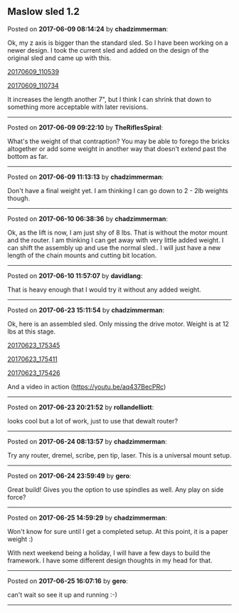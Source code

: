 ## Maslow sled 1.2
Posted on **2017-06-09 08:14:24** by **chadzimmerman**:

Ok, my z axis is bigger than the standard sled. So I have been working on a newer design. I took the current sled and added on the design of the original sled and came up with this. 



 [20170609_110539](//muut.com/u/maslowcnc/s3/:maslowcnc:pe1U:20170609_110539.jpg.jpg) 

 [20170609_110734](//muut.com/u/maslowcnc/s3/:maslowcnc:sEni:20170609_110734.jpg.jpg) 



It increases the length another 7", but I think I can shrink that down to something more acceptable with later revisions.

---

Posted on **2017-06-09 09:22:10** by **TheRiflesSpiral**:

What's the weight of that contraption? You may be able to forego the bricks altogether or add some weight in another way that doesn't extend past the bottom as far.

---

Posted on **2017-06-09 11:13:13** by **chadzimmerman**:

Don't have a final weight yet. I am thinking I can go down to 2 - 2lb weights though.

---

Posted on **2017-06-10 06:38:36** by **chadzimmerman**:

Ok, as the lift is now, I am just shy of 8 lbs. That is without the motor mount and the router. I am thinking I can get away with very little added weight. I can shift the assembly up and use the normal sled.. I will just have a new length of the chain mounts and cutting bit location.

---

Posted on **2017-06-10 11:57:07** by **davidlang**:

That is heavy enough that I would try it without any added weight.

---

Posted on **2017-06-23 15:11:54** by **chadzimmerman**:

Ok, here is an assembled sled. Only missing the drive motor. Weight is at 12 lbs at this stage. 



 [20170623_175345](//muut.com/u/maslowcnc/s3/:maslowcnc:cb1N:20170623_175345.jpg.jpg) 

 [20170623_175411](//muut.com/u/maslowcnc/s3/:maslowcnc:ut7T:20170623_175411.jpg.jpg) 

 [20170623_175426](//muut.com/u/maslowcnc/s3/:maslowcnc:AxOH:20170623_175426.jpg.jpg) 



And a video in action (https://youtu.be/aq437BecPRc)

---

Posted on **2017-06-23 20:21:52** by **rollandelliott**:

looks cool but a lot of work, just to use that dewalt router?

---

Posted on **2017-06-24 08:13:57** by **chadzimmerman**:

Try any router, dremel, scribe, pen tip, laser. This is a universal mount setup.

---

Posted on **2017-06-24 23:59:49** by **gero**:

Great build! Gives you the option to use spindles as well. Any play on side force?

---

Posted on **2017-06-25 14:59:29** by **chadzimmerman**:

Won't know for sure until I get a completed setup.  At this point, it is a paper weight :) 



With next weekend being a holiday, I will have a few days to build the framework. I have some different design thoughts in my head for that.

---

Posted on **2017-06-25 16:07:16** by **gero**:

can't wait so see it up and running :-)

---

